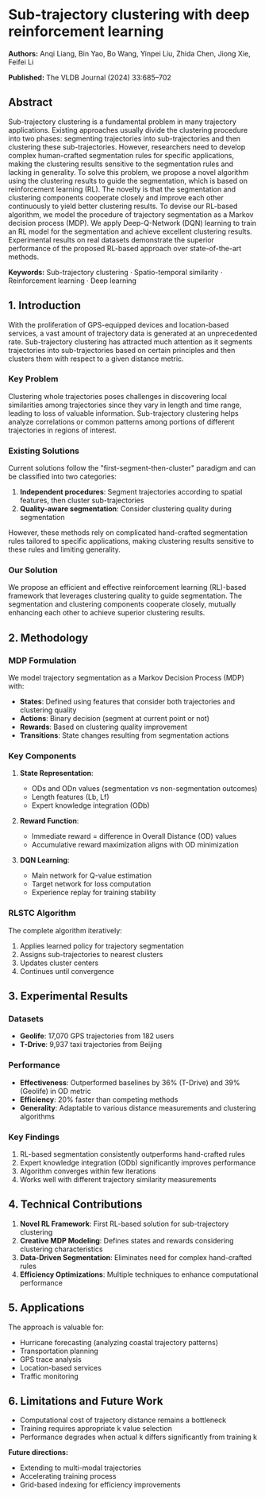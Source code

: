 # Sub-trajectory clustering with deep reinforcement learning

**Authors:** Anqi Liang, Bin Yao, Bo Wang, Yinpei Liu, Zhida Chen, Jiong Xie, Feifei Li

**Published:** The VLDB Journal (2024) 33:685–702

## Abstract

Sub-trajectory clustering is a fundamental problem in many trajectory applications. Existing approaches usually divide the clustering procedure into two phases: segmenting trajectories into sub-trajectories and then clustering these sub-trajectories. However, researchers need to develop complex human-crafted segmentation rules for specific applications, making the clustering results sensitive to the segmentation rules and lacking in generality. To solve this problem, we propose a novel algorithm using the clustering results to guide the segmentation, which is based on reinforcement learning (RL). The novelty is that the segmentation and clustering components cooperate closely and improve each other continuously to yield better clustering results. To devise our RL-based algorithm, we model the procedure of trajectory segmentation as a Markov decision process (MDP). We apply Deep-Q-Network (DQN) learning to train an RL model for the segmentation and achieve excellent clustering results. Experimental results on real datasets demonstrate the superior performance of the proposed RL-based approach over state-of-the-art methods.

**Keywords:** Sub-trajectory clustering · Spatio-temporal similarity · Reinforcement learning · Deep learning

## 1. Introduction

With the proliferation of GPS-equipped devices and location-based services, a vast amount of trajectory data is generated at an unprecedented rate. Sub-trajectory clustering has attracted much attention as it segments trajectories into sub-trajectories based on certain principles and then clusters them with respect to a given distance metric.

### Key Problem

Clustering whole trajectories poses challenges in discovering local similarities among trajectories since they vary in length and time range, leading to loss of valuable information. Sub-trajectory clustering helps analyze correlations or common patterns among portions of different trajectories in regions of interest.

### Existing Solutions

Current solutions follow the "first-segment-then-cluster" paradigm and can be classified into two categories:

1. **Independent procedures**: Segment trajectories according to spatial features, then cluster sub-trajectories
2. **Quality-aware segmentation**: Consider clustering quality during segmentation

However, these methods rely on complicated hand-crafted segmentation rules tailored to specific applications, making clustering results sensitive to these rules and limiting generality.

### Our Solution

We propose an efficient and effective reinforcement learning (RL)-based framework that leverages clustering quality to guide segmentation. The segmentation and clustering components cooperate closely, mutually enhancing each other to achieve superior clustering results.

## 2. Methodology

### MDP Formulation

We model trajectory segmentation as a Markov Decision Process (MDP) with:

- **States**: Defined using features that consider both trajectories and clustering quality
- **Actions**: Binary decision (segment at current point or not)
- **Rewards**: Based on clustering quality improvement
- **Transitions**: State changes resulting from segmentation actions

### Key Components

1. **State Representation**:
   - ODs and ODn values (segmentation vs non-segmentation outcomes)
   - Length features (Lb, Lf)
   - Expert knowledge integration (ODb)

2. **Reward Function**:
   - Immediate reward = difference in Overall Distance (OD) values
   - Accumulative reward maximization aligns with OD minimization

3. **DQN Learning**:
   - Main network for Q-value estimation
   - Target network for loss computation
   - Experience replay for training stability

### RLSTC Algorithm

The complete algorithm iteratively:
1. Applies learned policy for trajectory segmentation
2. Assigns sub-trajectories to nearest clusters
3. Updates cluster centers
4. Continues until convergence

## 3. Experimental Results

### Datasets
- **Geolife**: 17,070 GPS trajectories from 182 users
- **T-Drive**: 9,937 taxi trajectories from Beijing

### Performance
- **Effectiveness**: Outperformed baselines by 36% (T-Drive) and 39% (Geolife) in OD metric
- **Efficiency**: 20% faster than competing methods
- **Generality**: Adaptable to various distance measurements and clustering algorithms

### Key Findings
1. RL-based segmentation consistently outperforms hand-crafted rules
2. Expert knowledge integration (ODb) significantly improves performance
3. Algorithm converges within few iterations
4. Works well with different trajectory similarity measurements

## 4. Technical Contributions

1. **Novel RL Framework**: First RL-based solution for sub-trajectory clustering
2. **Creative MDP Modeling**: Defines states and rewards considering clustering characteristics
3. **Data-Driven Segmentation**: Eliminates need for complex hand-crafted rules
4. **Efficiency Optimizations**: Multiple techniques to enhance computational performance

## 5. Applications

The approach is valuable for:
- Hurricane forecasting (analyzing coastal trajectory patterns)
- Transportation planning
- GPS trace analysis
- Location-based services
- Traffic monitoring

## 6. Limitations and Future Work

- Computational cost of trajectory distance remains a bottleneck
- Training requires appropriate k value selection
- Performance degrades when actual k differs significantly from training k

**Future directions:**
- Extending to multi-modal trajectories
- Accelerating training process
- Grid-based indexing for efficiency improvements